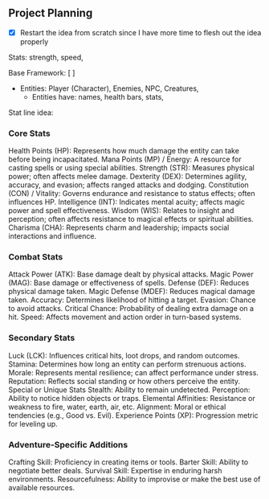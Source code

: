 ## Project Planning
- [x] Restart the idea from scratch since I have more time to flesh out the idea properly


Stats: strength, speed, 

Base Framework: [ ]
- Entities: Player (Character), Enemies, NPC, Creatures,
    - Entities have: names, health bars, stats,

Stat line idea:

### Core Stats
Health Points (HP): Represents how much damage the entity can take before being incapacitated.
Mana Points (MP) / Energy: A resource for casting spells or using special abilities.
Strength (STR): Measures physical power; often affects melee damage.
Dexterity (DEX): Determines agility, accuracy, and evasion; affects ranged attacks and dodging.
Constitution (CON) / Vitality: Governs endurance and resistance to status effects; often influences HP.
Intelligence (INT): Indicates mental acuity; affects magic power and spell effectiveness.
Wisdom (WIS): Relates to insight and perception; often affects resistance to magical effects or spiritual abilities.
Charisma (CHA): Represents charm and leadership; impacts social interactions and influence.
### Combat Stats
Attack Power (ATK): Base damage dealt by physical attacks.
Magic Power (MAG): Base damage or effectiveness of spells.
Defense (DEF): Reduces physical damage taken.
Magic Defense (MDEF): Reduces magical damage taken.
Accuracy: Determines likelihood of hitting a target.
Evasion: Chance to avoid attacks.
Critical Chance: Probability of dealing extra damage on a hit.
Speed: Affects movement and action order in turn-based systems.
### Secondary Stats
Luck (LCK): Influences critical hits, loot drops, and random outcomes.
Stamina: Determines how long an entity can perform strenuous actions.
Morale: Represents mental resilience; can affect performance under stress.
Reputation: Reflects social standing or how others perceive the entity.
Special or Unique Stats
Stealth: Ability to remain undetected.
Perception: Ability to notice hidden objects or traps.
Elemental Affinities: Resistance or weakness to fire, water, earth, air, etc.
Alignment: Moral or ethical tendencies (e.g., Good vs. Evil).
Experience Points (XP): Progression metric for leveling up.
### Adventure-Specific Additions
Crafting Skill: Proficiency in creating items or tools.
Barter Skill: Ability to negotiate better deals.
Survival Skill: Expertise in enduring harsh environments.
Resourcefulness: Ability to improvise or make the best use of available resources.
